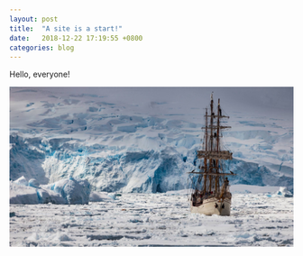 ```yaml
---
layout: post
title:  "A site is a start!"
date:   2018-12-22 17:19:55 +0800
categories: blog
---
```


Hello, everyone!

<img src="https://raw.githubusercontent.com/famiuer/famiuer.github.io/master/_site/assets/1.jpg"/>